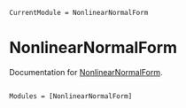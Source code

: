 ```@meta
CurrentModule = NonlinearNormalForm
```

# NonlinearNormalForm

Documentation for [NonlinearNormalForm](https://github.com/bmad-sim/NonlinearNormalForm.jl).

```@index
```

```@autodocs
Modules = [NonlinearNormalForm]
```
